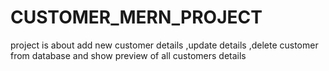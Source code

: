 # CUSTOMER_MERN_PROJECT
project is about add new customer details ,update details ,delete customer from database and show preview of all customers  details
